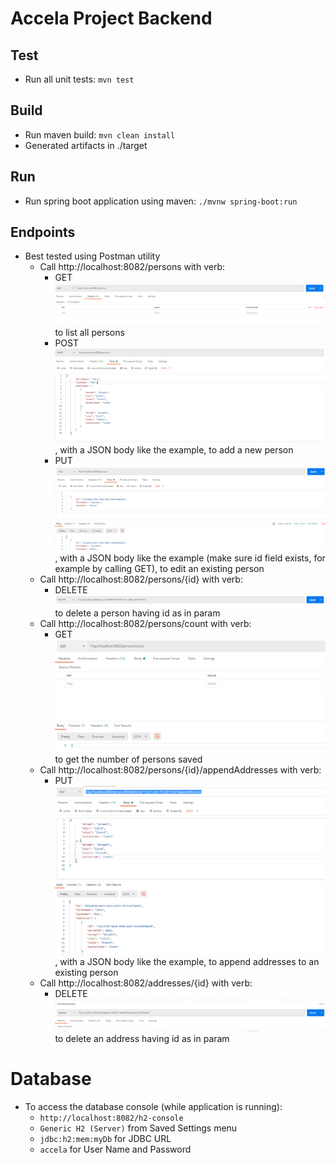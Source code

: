 # Accela Project Backend

## Test
* Run all unit tests: `mvn test`

## Build
* Run maven build: `mvn clean install`
* Generated artifacts in ./target

## Run
* Run spring boot application using maven: `./mvnw spring-boot:run`

## Endpoints
* Best tested using Postman utility
  * Call http://localhost:8082/persons with verb:
    * GET    ![getAllPersonsImage.png](getAllPersonsImage.png) to list all persons 
    * POST  ![postPersonImage.png](postPersonImage.png), with a JSON body like the example, to add a new person 
    * PUT  ![editPersonById.png](editPersonById.png), with a JSON body like the example (make sure id field exists, for example by calling GET), to edit an existing person 
  * Call http://localhost:8082/persons/{id} with verb:
    * DELETE    ![deletePersonById.png](deletePersonById.png) to delete a person having id as in param
  * Call http://localhost:8082/persons/count with verb:
    * GET    ![personsCount.png](personsCount.png) to get the number of persons saved
  * Call http://localhost:8082/persons/{id}/appendAddresses with verb:
    * PUT    ![appendAddresses.png](appendAddresses.png), with a JSON body like the example, to append addresses to an existing person
  * Call http://localhost:8082/addresses/{id} with verb:
    * DELETE   ![img.png](deleteAddress.png) to delete an address having id as in param


# Database
* To access the database console (while application is running):
  * `http://localhost:8082/h2-console`
  * `Generic H2 (Server)` from Saved Settings menu
  * `jdbc:h2:mem:myDb` for JDBC URL
  * `accela` for User Name and Password

